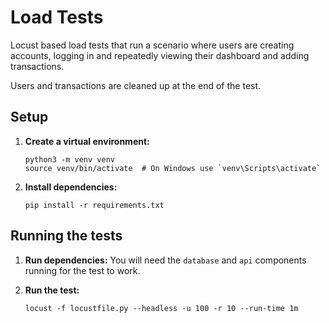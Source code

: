 # Load Tests

Locust based load tests that run a scenario where users are creating accounts, logging in and repeatedly viewing their dashboard and adding transactions.

Users and transactions are cleaned up at the end of the test.

## Setup 

1. **Create a virtual environment:**
   ```
   python3 -m venv venv
   source venv/bin/activate  # On Windows use `venv\Scripts\activate`
   ```

2. **Install dependencies:**
   ```
   pip install -r requirements.txt
   ```

## Running the tests

1. **Run dependencies:**
   You will need the `database` and `api` components running for the test to work.

2. **Run the test:**
   ```
   locust -f locustfile.py --headless -u 100 -r 10 --run-time 1m
   ```
